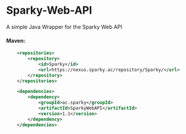 # Sparky-Web-API
A simple Java Wrapper for the Sparky Web API
#### Maven:
```xml
    <repositories>
        <repository>
            <id>Sparky</id>
            <url>https://nexus.sparky.ac/repository/Sparky/</url>
        </repository>
    </repositories>

    <dependencies>
        <dependency>
            <groupId>ac.sparky</groupId>
            <artifactId>SparkyWebAPI</artifactId>
            <version>1.1</version>
        </dependency>
    </dependencies>
```
